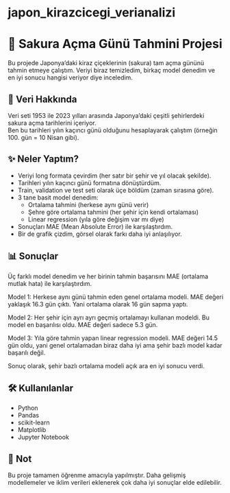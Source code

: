 # japon_kirazcicegi_verianalizi

# 🌸 Sakura Açma Günü Tahmini Projesi

Bu projede Japonya’daki kiraz çiçeklerinin (sakura) tam açma gününü tahmin etmeye çalıştım. Veriyi biraz temizledim, birkaç model denedim ve en iyi sonucu hangisi veriyor diye inceledim.

## 📁 Veri Hakkında

Veri seti 1953 ile 2023 yılları arasında Japonya’daki çeşitli şehirlerdeki sakura açma tarihlerini içeriyor.  
Ben bu tarihleri yılın kaçıncı günü olduğunu hesaplayarak çalıştım (örneğin 100. gün = 10 Nisan gibi).

## ✨ Neler Yaptım?

- Veriyi long formata çevirdim (her satır bir şehir ve yıl olacak şekilde).
- Tarihleri yılın kaçıncı günü formatına dönüştürdüm.
- Train, validation ve test seti olarak üçe böldüm (zaman sırasına göre).
- 3 tane basit model denedim:
  - Ortalama tahmini (herkese aynı günü verir)
  - Şehre göre ortalama tahmini (her şehir için kendi ortalaması)
  - Linear regression (yıla göre değişim var mı diye)
- Sonuçları MAE (Mean Absolute Error) ile karşılaştırdım.
- Bir de grafik çizdim, görsel olarak farkı daha iyi anlaşılıyor.

## 📊 Sonuçlar

Üç farklı model denedim ve her birinin tahmin başarısını MAE (ortalama mutlak hata) ile karşılaştırdım.

Model 1: Herkese aynı günü tahmin eden genel ortalama modeli. MAE değeri yaklaşık 16.3 gün çıktı. Yani ortalama olarak 16 gün sapma yaptı.

Model 2: Her şehir için ayrı ayrı geçmiş ortalamayı kullanan modeldi. Bu model en başarılısı oldu. MAE değeri sadece 5.3 gün.

Model 3: Yıla göre tahmin yapan linear regression modeli. MAE değeri 14.5 gün oldu, yani genel ortalamadan biraz daha iyi ama şehir bazlı model kadar başarılı değil.

Sonuç olarak, şehir bazlı ortalama modeli açık ara en iyi sonucu verdi.

## 🛠 Kullanılanlar

- Python
- Pandas
- scikit-learn
- Matplotlib
- Jupyter Notebook

## 📌 Not

Bu proje tamamen öğrenme amacıyla yapılmıştır. Daha gelişmiş modellemeler ve iklim verileri eklenerek çok daha iyi sonuçlar elde edilebilir.
